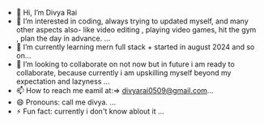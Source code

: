 - 👋 Hi, I’m Divya Rai
- 👀 I’m interested in coding, always trying to updated myself, and many other aspects also- like video editing , playing video games, hit the gym , plan the day in advance. ...
- 🌱 I’m currently learning mern full stack + started in august 2024 and so on...
- 💞️ I’m looking to collaborate on not now but in future i am ready to collaborate, because currently i am upskilling myself beyond my expectation and lazyness ...
- 📫 How to reach me eamil at:=> divyarai0509@gmail.com...
- 😄 Pronouns: call me divya. ...
- ⚡ Fun fact: currently i don't know ablout it ...

<!---
Divya-Rai05/Divya-Rai05 is a ✨ special ✨ repository because its `README.md` (this file) appears on your GitHub profile.
You can click the Preview link to take a look at your changes.
--->

